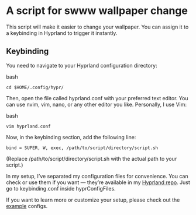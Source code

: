 # A script for swww wallpaper change

This script will make it easier to change your wallpaper.
You can assign it to a keybinding in Hyprland to trigger it instantly.

## Keybinding

You need to navigate to your Hyprland configuration directory:

bash
```
cd $HOME/.config/hypr/
```
Then, open the file called hyprland.conf with your preferred text editor. You can use nvim, vim, nano, or any other editor you like.
Personally, I use Vim:

bash
```
vim hyprland.conf
```
Now, in the keybinding section, add the following line:

```
bind = SUPER, W, exec, /path/to/script/directory/script.sh
```
(Replace /path/to/script/directory/script.sh with the actual path to your script.)

In my setup, I’ve separated my configuration files for convenience. You can check or use them if you want — they’re available in my [Hyprland repo](https://github.com/nirojnaik12/hyprlandDotfile). Just go to keybinding.conf inside hyprConfigFiles.

If you want to learn more or customize your setup, please check out the [example](https://github.com/LGFae/swww/tree/main/example_scripts) configs.
